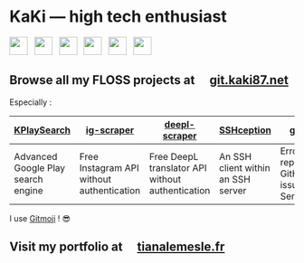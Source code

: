# KaKi — high tech enthusiast

<a href="https://www.npmjs.com/~kaki87"><img src="https://static.npmjs.com/b0f1a8318363185cc2ea6a40ac23eeb2.png" width="32" height="32"></a>  
<a href="https://www.linkedin.com/in/tianalemesle/"><img src="https://static-exp1.licdn.com/sc/h/al2o9zrvru7aqj8e1x2rzsrca" width="32" height="32"></a>  
<a href="https://www.betaseries.com/membre/KaKi87"><img src="https://www.betaseries.com/images/site/favicon-32x32.png" width="32" height="32"></a>  
<a href="https://pixelfed.de/KaKi87"><img src="https://pixelfed.de/img/favicon.png" width="32" height="32"></a>  
<a href="https://discord.gg/YkwCHKF7MU"><img src="https://discord.com/assets/07dca80a102d4149e9736d4b162cff6f.ico" width="32" height="32"></a>  
<a href="https://old.reddit.com/user/KaKi_87"><img src="https://www.redditstatic.com/desktop2x/img/favicon/android-icon-192x192.png" width="32" height="32"></a>

## Browse all my FLOSS projects at <a href="https://git.kaki87.net/KaKi87"><img src="https://git.kaki87.net/img/favicon.svg" width="16" height="16"></a> [git.kaki87.net](https://git.kaki87.net/KaKi87)
Especially :

| [KPlaySearch](https://git.kaki87.net/KaKi87/KPlaySearch) | [ig-scraper](https://git.kaki87.net/KaKi87/ig-scraper) | [deepl-scraper](https://git.kaki87.net/KaKi87/deepl-scraper) | [SSHception](https://git.kaki87.net/KaKi87/sshception) | [glitchgit](https://git.kaki87.net/KaKi87/glitchgit)
| - | - | - | - | - |
| Advanced Google Play search engine | Free Instagram API without authentication | Free DeepL translator API without authentication | An SSH client within an SSH server | Error reporting to GitHub/Gitea issues from Sentry SDK

I use [Gitmoji](https://gitmoji.kaki87.net) ! :sunglasses:

## Visit my portfolio at <a href="https://tianalemesle.fr"><img src="https://tianalemesle.fr/assets/img/thornhill.png" width="16" height="16"></a> [tianalemesle.fr](https://tianalemesle.fr)
